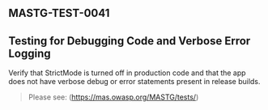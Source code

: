 ##  MASTG-TEST-0041

## Testing for Debugging Code and Verbose Error Logging

Verify that StrictMode is turned off in production code and that the app does not have verbose debug or error statements present in release builds.

> Please see: (https://mas.owasp.org/MASTG/tests/)